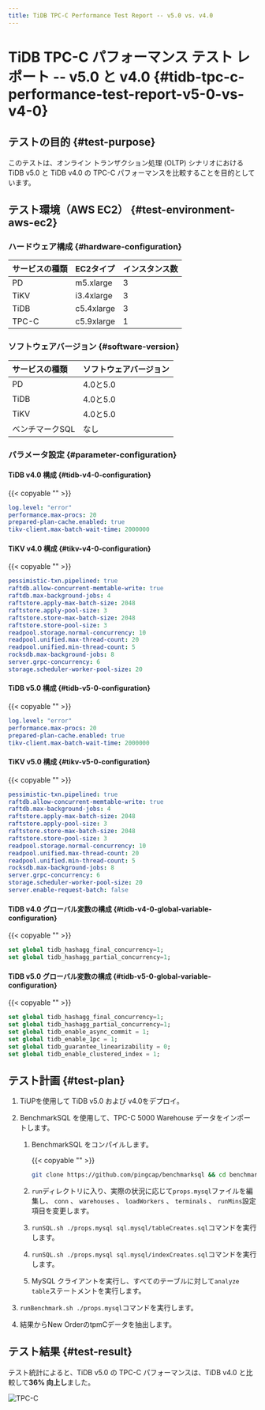 ```yaml
---
title: TiDB TPC-C Performance Test Report -- v5.0 vs. v4.0
---
```


# TiDB TPC-C パフォーマンス テスト レポート -- v5.0 と v4.0 {#tidb-tpc-c-performance-test-report-v5-0-vs-v4-0}

## テストの目的 {#test-purpose}

このテストは、オンライン トランザクション処理 (OLTP) シナリオにおける TiDB v5.0 と TiDB v4.0 の TPC-C パフォーマンスを比較することを目的としています。

## テスト環境（AWS EC2） {#test-environment-aws-ec2}

### ハードウェア構成 {#hardware-configuration}

| サービスの種類 | EC2タイプ     | インスタンス数 |
| :------ | :--------- | :------ |
| PD      | m5.xlarge  | 3       |
| TiKV    | i3.4xlarge | 3       |
| TiDB    | c5.4xlarge | 3       |
| TPC-C   | c5.9xlarge | 1       |

### ソフトウェアバージョン {#software-version}

| サービスの種類   | ソフトウェアバージョン |
| :-------- | :---------- |
| PD        | 4.0と5.0     |
| TiDB      | 4.0と5.0     |
| TiKV      | 4.0と5.0     |
| ベンチマークSQL | なし          |

### パラメータ設定 {#parameter-configuration}

#### TiDB v4.0 構成 {#tidb-v4-0-configuration}

{{< copyable "" >}}

```yaml
log.level: "error"
performance.max-procs: 20
prepared-plan-cache.enabled: true
tikv-client.max-batch-wait-time: 2000000
```

#### TiKV v4.0 構成 {#tikv-v4-0-configuration}

{{< copyable "" >}}

```yaml
pessimistic-txn.pipelined: true
raftdb.allow-concurrent-memtable-write: true
raftdb.max-background-jobs: 4
raftstore.apply-max-batch-size: 2048
raftstore.apply-pool-size: 3
raftstore.store-max-batch-size: 2048
raftstore.store-pool-size: 3
readpool.storage.normal-concurrency: 10
readpool.unified.max-thread-count: 20
readpool.unified.min-thread-count: 5
rocksdb.max-background-jobs: 8
server.grpc-concurrency: 6
storage.scheduler-worker-pool-size: 20
```

#### TiDB v5.0 構成 {#tidb-v5-0-configuration}

{{< copyable "" >}}

```yaml
log.level: "error"
performance.max-procs: 20
prepared-plan-cache.enabled: true
tikv-client.max-batch-wait-time: 2000000
```

#### TiKV v5.0 構成 {#tikv-v5-0-configuration}

{{< copyable "" >}}

```yaml
pessimistic-txn.pipelined: true
raftdb.allow-concurrent-memtable-write: true
raftdb.max-background-jobs: 4
raftstore.apply-max-batch-size: 2048
raftstore.apply-pool-size: 3
raftstore.store-max-batch-size: 2048
raftstore.store-pool-size: 3
readpool.storage.normal-concurrency: 10
readpool.unified.max-thread-count: 20
readpool.unified.min-thread-count: 5
rocksdb.max-background-jobs: 8
server.grpc-concurrency: 6
storage.scheduler-worker-pool-size: 20
server.enable-request-batch: false
```

#### TiDB v4.0 グローバル変数の構成 {#tidb-v4-0-global-variable-configuration}

{{< copyable "" >}}

```sql
set global tidb_hashagg_final_concurrency=1;
set global tidb_hashagg_partial_concurrency=1;
```

#### TiDB v5.0 グローバル変数の構成 {#tidb-v5-0-global-variable-configuration}

{{< copyable "" >}}

```sql
set global tidb_hashagg_final_concurrency=1;
set global tidb_hashagg_partial_concurrency=1;
set global tidb_enable_async_commit = 1;
set global tidb_enable_1pc = 1;
set global tidb_guarantee_linearizability = 0;
set global tidb_enable_clustered_index = 1;
```

## テスト計画 {#test-plan}

1.  TiUPを使用して TiDB v5.0 および v4.0をデプロイ。

2.  BenchmarkSQL を使用して、TPC-C 5000 Warehouse データをインポートします。

    1.  BenchmarkSQL をコンパイルします。

        {{< copyable "" >}}

        ```bash
        git clone https://github.com/pingcap/benchmarksql && cd benchmarksql && ant
        ```

    2.  `run`ディレクトリに入り、実際の状況に応じて`props.mysql`ファイルを編集し、 `conn` 、 `warehouses` 、 `loadWorkers` 、 `terminals` 、 `runMins`設定項目を変更します。

    3.  `runSQL.sh ./props.mysql sql.mysql/tableCreates.sql`コマンドを実行します。

    4.  `runSQL.sh ./props.mysql sql.mysql/indexCreates.sql`コマンドを実行します。

    5.  MySQL クライアントを実行し、すべてのテーブルに対して`analyze table`ステートメントを実行します。

3.  `runBenchmark.sh ./props.mysql`コマンドを実行します。

4.  結果からNew OrderのtpmCデータを抽出します。

## テスト結果 {#test-result}

テスト統計によると、TiDB v5.0 の TPC-C パフォーマンスは、TiDB v4.0 と比較して**36% 向上し**ました。

![TPC-C](/media/tpcc_v5vsv4_corrected_v2.png)
